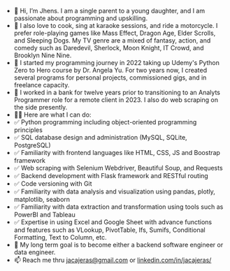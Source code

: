 - 👋 Hi, I’m Jhens. I am a single parent to a young daughter, and I am passionate about programming and upskilling.
- 👀 I also love to cook, sing at karaoke sessions, and ride a motorcycle. I prefer role-playing games like Mass Effect, Dragon Age, Elder Scrolls, and Sleeping Dogs. My TV genre are a mixed of fantasy, action, and comedy such as Daredevil, Sherlock, Moon Knight, IT Crowd, and Brooklyn Nine Nine.
- 📝 I started my programming journey in 2022 taking up Udemy's Python Zero to Hero course by Dr. Angela Yu. For two years now, I created several programs for personal projects, commissioned gigs, and in freelance capacity.
- 🌱 I worked in a bank for twelve years prior to transitioning to an Analyts Programmer role for a remote client in 2023. I also do web scraping on the side presently.
- 👩‍💻 Here are what I can do:
-   ✅ Python programming including object-oriented programming principles
-   ✅ SQL database design and administration (MySQL, SQLite, PostgreSQL)
-   ✅ Familiarity with frontend languages like HTML, CSS, JS and Boostrap framework
-   ✅ Web scraping with Selenium Webdriver, Beautiful Soup, and Requests
-   ✅ Backend development with Flask framework and RESTful routing
-   ✅ Code versioning with Git
-   ✅ Familiarity with data analysis and visualization using pandas, plotly, matplotlib, seaborn
-   ✅ Familiarity with data extraction and transformation using tools such as PowerBI and Tableau
-   ✅ Expertise in using Excel and Google Sheet with advance functions and features such as VLookup, PivotTable, Ifs, Sumifs, Conditional Formatting, Text to Column, etc.
- 💞️ My long term goal is to become either a backend software engineer or data engineer.
- 📫 Reach me thru jacajeras@gmail.com or [linkedin.com/in/jacajeras/](https://www.linkedin.com/in/jacajeras/)

<!---
Jhenda2022/Jhenda2022 is a ✨ special ✨ repository because its `README.md` (this file) appears on your GitHub profile.
You can click the Preview link to take a look at your changes.
--->
